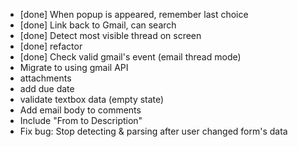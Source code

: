 - [done] When popup is appeared, remember last choice
- [done] Link back to Gmail, can search
- [done] Detect most visible thread on screen
- [done] refactor
- [done] Check valid gmail's event (email thread mode)
- Migrate to using gmail API
- attachments
- add due date
- validate textbox data (empty state)
- Add email body to comments
- Include "From <email> to Description"
- Fix bug: Stop detecting & parsing after user changed form's data
